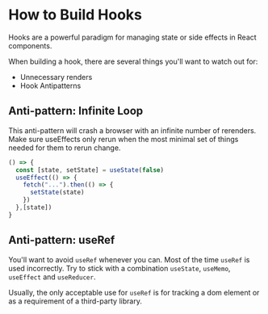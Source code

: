 # How to Build Hooks

Hooks are a powerful paradigm for managing state or side effects in React components.

When building a hook, there are several things you'll want to watch out for:
* Unnecessary renders
* Hook Antipatterns

## Anti-pattern: Infinite Loop

This anti-pattern will crash a browser with an infinite number of rerenders. Make sure useEffects
only rerun when the most minimal set of things needed for them to rerun change.

```javascript
() => {
  const [state, setState] = useState(false)
  useEffect(() => {
    fetch("...").then(() => {
      setState(state)
    })
  },[state])
}
```

## Anti-pattern: useRef

You'll want to avoid `useRef` whenever you can. Most of the time `useRef` is used incorrectly. Try
to stick with a combination `useState`, `useMemo`, `useEffect` and `useReducer`.

Usually, the only acceptable use for `useRef` is for tracking a dom element or as a requirement
of a third-party library.

